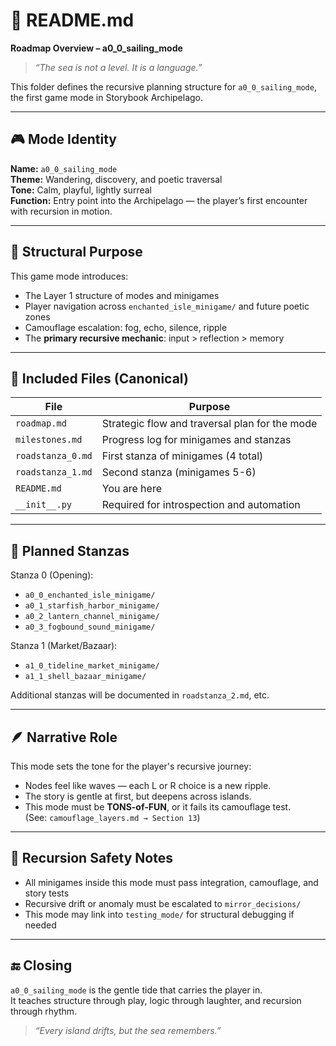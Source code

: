# 🌊 README.md  
**Roadmap Overview – a0_0_sailing_mode**

> _“The sea is not a level. It is a language.”_

This folder defines the recursive planning structure for `a0_0_sailing_mode`, the first game mode in Storybook Archipelago.

---

## 🎮 Mode Identity

**Name:** `a0_0_sailing_mode`  
**Theme:** Wandering, discovery, and poetic traversal  
**Tone:** Calm, playful, lightly surreal  
**Function:** Entry point into the Archipelago — the player’s first encounter with recursion in motion.

---

## 🧭 Structural Purpose

This game mode introduces:
- The Layer 1 structure of modes and minigames
- Player navigation across `enchanted_isle_minigame/` and future poetic zones
- Camouflage escalation: fog, echo, silence, ripple
- The **primary recursive mechanic**: input > reflection > memory

---

## 🧱 Included Files (Canonical)

| File                 | Purpose                                        |
|----------------------|------------------------------------------------|
| `roadmap.md`         | Strategic flow and traversal plan for the mode |
| `milestones.md`      | Progress log for minigames and stanzas         |
| `roadstanza_0.md`    | First stanza of minigames (4 total)            |
| `roadstanza_1.md`    | Second stanza (minigames 5-6)                  |
| `README.md`          | You are here                                   |
| `__init__.py`        | Required for introspection and automation      |

---

## 🧩 Planned Stanzas

Stanza 0 (Opening):
- `a0_0_enchanted_isle_minigame/`
- `a0_1_starfish_harbor_minigame/`
- `a0_2_lantern_channel_minigame/`
- `a0_3_fogbound_sound_minigame/`

Stanza 1 (Market/Bazaar):
- `a1_0_tideline_market_minigame/`
- `a1_1_shell_bazaar_minigame/`

Additional stanzas will be documented in `roadstanza_2.md`, etc.

---

## 🪶 Narrative Role

This mode sets the tone for the player's recursive journey:
- Nodes feel like waves — each L or R choice is a new ripple.
- The story is gentle at first, but deepens across islands.
- This mode must be **TONS-of-FUN**, or it fails its camouflage test.  
  (See: `camouflage_layers.md → Section 13`)

---

## 🔁 Recursion Safety Notes

- All minigames inside this mode must pass integration, camouflage, and story tests
- Recursive drift or anomaly must be escalated to `mirror_decisions/`
- This mode may link into `testing_mode/` for structural debugging if needed

---

## 🔚 Closing

`a0_0_sailing_mode` is the gentle tide that carries the player in.  
It teaches structure through play, logic through laughter, and recursion through rhythm.

> _“Every island drifts, but the sea remembers.”_
